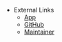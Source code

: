 * External Links
  * [App](https://glosss.yongfu.name)
  * [GitHub](https://github.com/liao961120/docs-gloss-search)
  * [Maintainer](https://yongfu.name)
